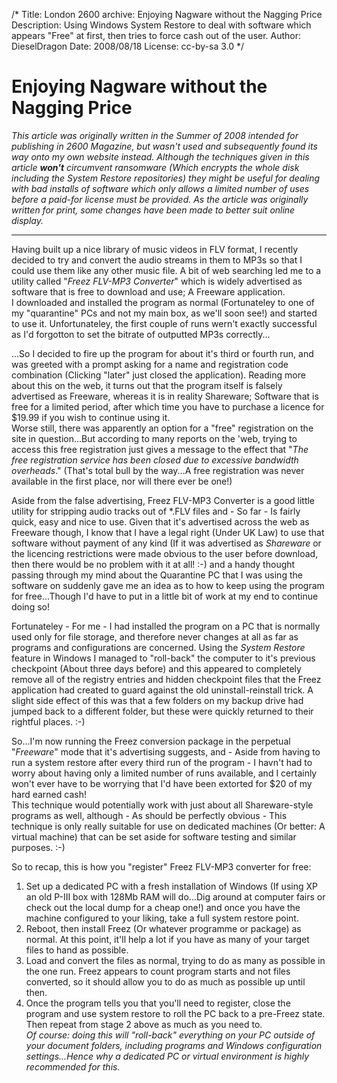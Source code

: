 /*
Title: London 2600 archive: Enjoying Nagware without the Nagging Price
Description: Using Windows System Restore to deal with software which appears "Free" at first, then tries to force cash out of the user.
Author: DieselDragon
Date: 2008/08/18
License: cc-by-sa 3.0
*/

# Enjoying Nagware without the Nagging Price

_This article was originally written in the Summer of 2008 intended for publishing in 2600 Magazine, but wasn't used and subsequently found its way onto my own website instead. Although the techniques given in this article **won't** circumvent ransomware (Which encrypts the whole disk including the System Restore repositories) they might be useful for dealing with bad installs of software which only allows a limited number of uses before a paid-for license must be provided. As the article was originally written for print, some changes have been made to better suit online display._

---

Having built up a nice library of music videos in FLV format, I recently decided to try and convert the audio streams in them to MP3s so that I could use them like any other music file. A bit of web searching led me to a utility called "_Freez FLV-MP3 Converter_" which is widely advertised as software that is free to download and use; A Freeware application.  
I downloaded and installed the program as normal (Fortunateley to one of my "quarantine" PCs and not my main box, as we'll soon see!) and started to use it. Unfortunateley, the first couple of runs wern't exactly successful as I'd forgotton to set the bitrate of outputted MP3s correctly...

...So I decided to fire up the program for about it's third or fourth run, and was greeted with a prompt asking for a name and registration code combination (Clicking "later" just closed the application). Reading more about this on the web, it turns out that the program itself is falsely advertised as Freeware, whereas it is in reality Shareware; Software that is free for a limited period, after which time you have to purchase a licence for $19.99 if you wish to continue using it.  
Worse still, there was apparently an option for a "free" registration on the site in question...But according to many reports on the 'web, trying to access this free registration just gives a message to the effect that "_The free registration service has been closed due to excessive bandwidth overheads_." (That's total bull by the way...A free registration was never available in the first place, nor will there ever be one!)

Aside from the false advertising, Freez FLV-MP3 Converter is a good little utility for stripping audio tracks out of *.FLV files and - So far - Is fairly quick, easy and nice to use. Given that it's advertised across the web as Freeware though, I know that I have a legal right (Under UK Law) to use that software without payment of any kind (If it was advertised as _Shareware_ or the licencing restrictions were made obvious to the user before download, then there would be no problem with it at all! :-) and a handy thought passing through my mind about the Quarantine PC that I was using the software on suddenly gave me an idea as to how to keep using the program for free...Though I'd have to put in a little bit of work at my end to continue doing so!

Fortunateley - For me - I had installed the program on a PC that is normally used only for file storage, and therefore never changes at all as far as programs and configurations are concerned. Using the _System Restore_ feature in Windows I managed to "roll-back" the computer to it's previous checkpoint (About three days before) and this appeared to completely remove all of the registry entries and hidden checkpoint files that the Freez application had created to guard against the old uninstall-reinstall trick. A slight side effect of this was that a few folders on my backup drive had jumped back to a different folder, but these were quickly returned to their rightful places. :-)

So...I'm now running the Freez conversion package in the perpetual "_Freeware_" mode that it's advertising suggests, and - Aside from having to run a system restore after every third run of the program - I havn't had to worry about having only a limited number of runs available, and I certainly won't ever have to be worrying that I'd have been extorted for $20 of my hard earned cash!  
This technique would potentially work with just about all Shareware-style programs as well, although - As should be perfectly obvious - This technique is only really suitable for use on dedicated machines (Or better: A virtual machine) that can be set aside for software testing and similar purposes. :-)

So to recap, this is how you "register" Freez FLV-MP3 converter for free:

1. Set up a dedicated PC with a fresh installation of Windows (If using XP an old P-III box with 128Mb RAM will do...Dig around at computer fairs or check out the local dump for a cheap one!) and once you have the machine configured to your liking, take a full system restore point.
2. Reboot, then install Freez (Or whatever programme or package) as normal. At this point, it'll help a lot if you have as many of your target files to hand as possible.
3. Load and convert the files as normal, trying to do as many as possible in the one run. Freez appears to count program starts and not files converted, so it should allow you to do as much as possible up until then.
4. Once the program tells you that you'll need to register, close the program and use system restore to roll the PC back to a pre-Freez state. Then repeat from stage 2 above as much as you need to.  
  _Of course: doing this will "roll-back" everything on your PC outside of your document folders, including programs and Windows configuration settings...Hence why a dedicated PC or virtual environment is highly recommended for this._
